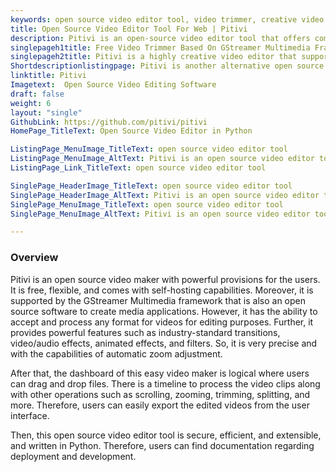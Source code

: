 ```yaml
---
keywords: open source video editor tool, video trimmer, creative video editor, easy video maker, open source video maker
title: Open Source Video Editor Tool For Web | Pitivi
description: Pitivi is an open-source video editor tool that offers comprehensive documentation. Its features include animated effects, automatic zoom adjustment, and more.
singlepageh1title: Free Video Trimmer Based On GStreamer Multimedia Framework
singlepageh2title: Pitivi is a highly creative video editor that supports any format of video for editing. Real-time trimming previews, non-modal cutting, are prominent features.
Shortdescriptionlistingpage: Pitivi is another alternative open source video editor tool that provides powerful features such as automatic zoom adjustment, rich timeline, effects, trimming and more.
linktitle: Pitivi
Imagetext:  Open Source Video Editing Software
draft: false
weight: 6
layout: "single"
GithubLink: https://github.com/pitivi/pitivi
HomePage_TitleText: Open Source Video Editor in Python

ListingPage_MenuImage_TitleText: open source video editor tool
ListingPage_MenuImage_AltText: Pitivi is an open source video editor tool
ListingPage_Link_TitleText: open source video editor tool

SinglePage_HeaderImage_TitleText: open source video editor tool
SinglePage_HeaderImage_AltText: Pitivi is an open source video editor tool
SinglePage_MenuImage_TitleText: open source video editor tool
SinglePage_MenuImage_AltText: Pitivi is an open source video editor tool

---
```

### **Overview**

Pitivi is an open source video maker with powerful provisions for the users. It is free, flexible, and comes with self-hosting capabilities. Moreover, it is supported by the GStreamer Multimedia framework that is also an open source software to create media applications. However, it has the ability to accept and process any format for videos for editing purposes. Further, it provides powerful features such as industry-standard transitions, video/audio effects, animated effects, and filters. So, it is very precise and with the capabilities of automatic zoom adjustment.

After that, the dashboard of this easy video maker is logical where users can drag and drop files. There is a timeline to process the video clips along with other operations such as scrolling, zooming, trimming, splitting, and more.  Therefore, users can easily export the edited videos from the user interface.

Then, this open source video editor tool is secure, efficient, and extensible, and written in Python. Therefore, users can find documentation regarding deployment and development.

<a class="anchor" id="requirements" name="requirements" style="font-size: 12.16px;"></a>
